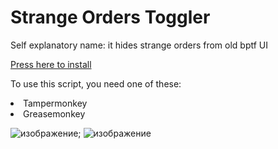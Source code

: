 <h1>Strange Orders Toggler</h1>
<p>Self explanatory name: it hides strange orders from old bptf UI</p>
<a href = 'https://github.com/yaboieeek/bptf-strange-orders-toggler/raw/refs/heads/main/strange-orders-toggler.user.js'>Press here to install</a>

To use this script, you need one of these: 
<li>Tampermonkey</li>
<li>Greasemonkey</li>


![изображение](https://github.com/user-attachments/assets/75a4a840-f960-4023-96f1-99015fe8ce8b);
![изображение](https://github.com/user-attachments/assets/13edb48c-dd13-42bb-851c-3c59d72be85e)

